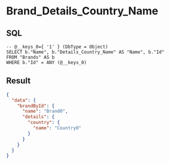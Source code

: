 # Brand_Details_Country_Name

## SQL

```text
-- @__keys_0={ '1' } (DbType = Object)
SELECT b."Name", b."Details_Country_Name" AS "Name", b."Id"
FROM "Brands" AS b
WHERE b."Id" = ANY (@__keys_0)
```

## Result

```json
{
  "data": {
    "brandById": {
      "name": "Brand0",
      "details": {
        "country": {
          "name": "Country0"
        }
      }
    }
  }
}
```


